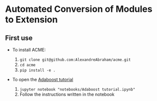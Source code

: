 # Automated Conversion of Modules to Extension

## First use
- To install ACME: 
  1) `git clone git@github.com:AlexandreAbraham/acme.git`
  2) `cd acme`
  3) `pip install -e .`
  
- To open the [Adaboost tutorial](https://github.com/AlexandreAbraham/acme/blob/main/notebooks/Adaboost%20tutorial.ipynb)
  1) `jupyter notebook "notebooks/Adaboost tutorial.ipynb"`
  2) Follow the instructions written in the notebook
